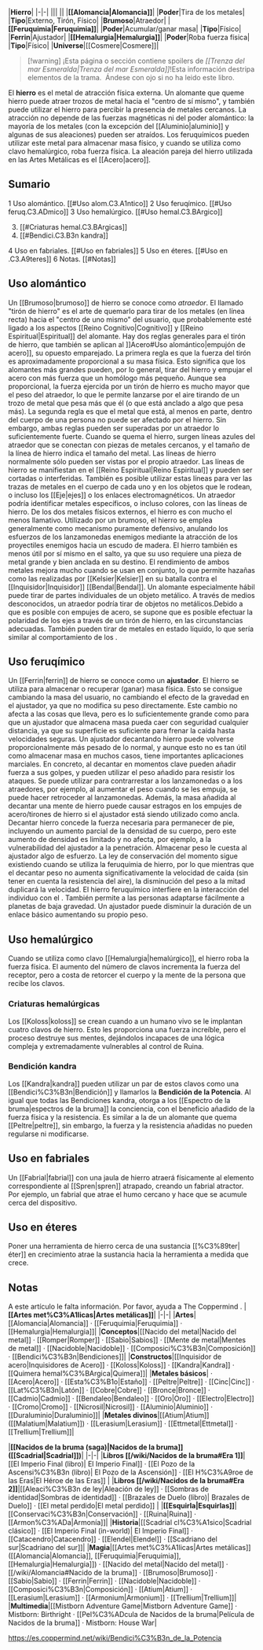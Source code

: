 

|**Hierro**|
|-|-|
|||
||
|**[[Alomancia\|Alomancia]]**|
|**Poder**|Tira de los metales|
|**Tipo**|Externo, Tirón, Físico|
|**Brumoso**|Atraedor|
|**[[Feruquimia\|Feruquimia]]**|
|**Poder**|Acumular/ganar masa|
|**Tipo**|Físico|
|**Ferrin**|Ajustador|
|**[[Hemalurgia\|Hemalurgia]]**|
|**Poder**|Roba fuerza física|
|**Tipo**|Físico|
|**Universe**|[[Cosmere\|Cosmere]]|

> [!warning] ¡Esta página o sección contiene spoilers de *[[Trenza del mar Esmeralda\|Trenza del mar Esmeralda]]*!Esta información destripa elementos de la trama.  Ándese con ojo si no ha leido este libro.

El **hierro** es el metal de atracción física externa. Un alomante que queme hierro puede atraer trozos de metal hacia el "centro de sí mismo", y también puede utilizar el hierro para percibir la presencia de metales cercanos. La atracción no depende de las fuerzas magnéticas ni del poder alomántico: la mayoría de los metales (con la excepción del [[Aluminio\|aluminio]] y algunas de sus aleaciones) pueden ser atraídos. Los feruquímicos pueden utilizar este metal para almacenar masa físico, y cuando se utiliza como clavo hemalúrgico, roba fuerza física.
La aleación pareja del hierro utilizada en las Artes Metálicas es el [[Acero\|acero]].

## Sumario

1 Uso alomántico. [[#Uso alom.C3.A1ntico]] 
2 Uso feruqímico. [[#Uso feruq.C3.ADmico]] 
3 Uso hemalúrgico. [[#Uso hemal.C3.BArgico]] 

3. [[#Criaturas hemal.C3.BArgicas]] 
3. [[#Bendici.C3.B3n kandra]] 


4 Uso en fabriales. [[#Uso en fabriales]] 
5 Uso en éteres. [[#Uso en .C3.A9teres]] 
6 Notas. [[#Notas]] 


## Uso alomántico
Un [[Brumoso\|brumoso]] de hierro se conoce como *atraedor*. El llamado "tirón de hierro" es el arte de quemarlo para tirar de los metales (en línea recta) hacia el "centro de uno mismo" del usuario,  que probablemente esté ligado a los aspectos [[Reino Cognitivo\|Cognitivo]] y [[Reino Espiritual\|Espiritual]] del alomante. Hay dos reglas generales para el tirón de hierro, que también se aplican al ]]Acero#Uso alomántico|empujón de acero]], su opuesto emparejado. La primera regla es que la fuerza del tirón es aproximadamente proporcional a su masa física. Esto significa que los alomantes más grandes pueden, por lo general, tirar del hierro y empujar el acero con más fuerza que un homólogo más pequeño. Aunque sea proporcional, la fuerza ejercida por un tirón de hierro es mucho mayor que el peso del atraedor, lo que le permite lanzarse por el aire tirando de un trozo de metal que pesa más que él (o que está anclado a algo que pesa más). La segunda regla es que el metal que está, al menos en parte, dentro del cuerpo de una persona no puede ser afectado por el hierro. Sin embargo, ambas reglas pueden ser superadas por un atraedor lo suficientemente fuerte.
Cuando se quema el hierro, surgen líneas azules del atraedor que se conectan con piezas de metales cercanos, y el tamaño de la línea de hierro indica el tamaño del metal. Las líneas de hierro normalmente sólo pueden ser vistas por el propio atraedor. Las líneas de hierro se manifiestan en el [[Reino Espiritual\|Reino Espiritual]] y pueden ser cortadas o interferidas. También es posible utilizar estas líneas para ver las trazas de metales en el cuerpo de cada uno y en los objetos que le rodean, o incluso los [[Eje\|ejes]] o los enlaces electromagnéticos. Un atraedor podría identificar metales específicos, o incluso colores, con las líneas de hierro.
De los dos metales físicos externos, el hierro es con mucho el menos llamativo. Utilizado por un brumoso, el hierro se emplea generalmente como mecanismo puramente defensivo, anulando los esfuerzos de los lanzamonedas enemigos mediante la atracción de los proyectiles enemigos hacia un escudo de madera. El hierro también es menos útil por sí mismo en el salto, ya que su uso requiere una pieza de metal grande y bien anclada en su destino. El rendimiento de ambos metales mejora mucho cuando se usan en conjunto, lo que permite hazañas como las realizadas por [[Kelsier\|Kelsier]] en su batalla contra el [[Inquisidor\|Inquisidor]] [[Bendal\|Bendal]].
Un alomante especialmente hábil puede tirar de partes individuales de un objeto metálico. A través de medios desconocidos, un atraedor podría tirar de objetos no metálicos.Debido a que es posible con empujes de acero, se supone que es posible efectuar la polaridad de los ejes a través de un tirón de hierro, en las circunstancias adecuadas. También pueden tirar de metales en estado líquido, lo que sería similar al comportamiento de los .

## Uso feruqímico
Un [[Ferrin\|ferrin]] de hierro se conoce como un **ajustador**. El hierro se utiliza para almacenar o recuperar (ganar) masa física. Esto se consigue cambiando la masa del usuario, no cambiando el efecto de la gravedad en el ajustador, ya que no modifica su peso directamente. Este cambio no afecta a las cosas que lleva, pero es lo suficientemente grande como para que un ajustador que almacena masa pueda caer con seguridad cualquier distancia, ya que su superficie es suficiente para frenar la caída hasta velocidades seguras.
Un ajustador decantando hierro puede volverse proporcionalmente más pesado de lo normal, y aunque esto no es tan útil como almacenar masa en muchos casos, tiene importantes aplicaciones marciales. En concreto, al decantar en momentos clave pueden añadir fuerza a sus golpes, y pueden utilizar el peso añadido para resistir los ataques. Se puede utilizar para contrarrestar a los lanzamonedas o a los atraedores, por ejemplo, al aumentar el peso cuando se les empuja, se puede hacer retroceder al lanzamonedas. Además, la masa añadida al decantar una mente de hierro puede causar estragos en los empujes de acero/tirones de hierro si el ajustador está siendo utilizado como ancla.
Decantar hierro concede la fuerza necesaria para permanecer de pie, incluyendo un aumento parcial de la densidad de su cuerpo, pero este aumento de densidad es limitado y no afecta, por ejemplo, a la vulnerabilidad del ajustador a la penetración. Almacenar peso le cuesta al ajustador algo de esfuerzo.
La ley de conservación del momento sigue existiendo cuando se utiliza la feruquimia de hierro, por lo que mientras que el decantar peso no aumenta significativamente la velocidad de caída (sin tener en cuenta la resistencia del aire), la disminución del peso a la mitad duplicará la velocidad.
El hierro feruquímico interfiere en la interacción del individuo con el . También permite a las personas adaptarse fácilmente a planetas de baja gravedad.
Un ajustador puede disminuir la duración de un enlace básico aumentando su propio peso.

## Uso hemalúrgico
Cuando se utiliza como clavo [[Hemalurgia\|hemalúrgico]], el hierro roba la fuerza física. El aumento del número de clavos incrementa la fuerza del receptor, pero a costa de retorcer el cuerpo y la mente de la persona que recibe los clavos.

### Criaturas hemalúrgicas
Los [[Koloss\|koloss]] se crean cuando a un humano vivo se le implantan cuatro clavos de hierro. Esto les proporciona una fuerza increíble, pero el proceso destruye sus mentes, dejándolos incapaces de una lógica compleja y extremadamente vulnerables al control de Ruina.

### Bendición kandra
Los [[Kandra\|kandra]] pueden utilizar un par de estos clavos como una [[Bendici%C3%B3n\|Bendición]] y llamarlos la **Bendición de la Potencia**.  Al igual que todas las Bendiciones kandra, otorga a los [[Espectro de la bruma\|espectros de la bruma]] la conciencia, con el beneficio añadido de la fuerza física y la resistencia. Es similar a la de un alomante que quema [[Peltre\|peltre]], sin embargo, la fuerza y la resistencia añadidas no pueden regularse ni modificarse.

## Uso en fabriales
Un [[Fabrial\|fabrial]] con una jaula de hierro atraerá físicamente al elemento correspondiente al [[Spren\|spren]] atrapado, creando un fabrial atractor. Por ejemplo, un fabrial que atrae el humo cercano y hace que se acumule cerca del dispositivo.

## Uso en éteres
Poner una herramienta de hierro cerca de una sustancia [[%C3%89ter\|éter]] en crecimiento atrae la sustancia hacia la herramienta a medida que crece.

## Notas

A este artículo le falta información. Por favor, ayuda a The Coppermind .
|**[[Artes met%C3%A1licas\|Artes metálicas]]**|
|-|-|
|**Artes**|[[Alomancia\|Alomancia]] · [[Feruquimia\|Feruquimia]] · [[Hemalurgia\|Hemalurgia]]|
|**Conceptos**|[[Nacido del metal\|Nacido del metal]] · [[Romper\|Romper]] · [[Sabio\|Sabios]] · [[Mente de metal\|Mentes de metal]] · [[Nacidoble\|Nacidoble]] · [[Composici%C3%B3n\|Composición]] · [[Bendici%C3%B3n\|Bendiciones]]|
|**Constructos**|[[Inquisidor de acero\|Inquisidores de Acero]] · [[Koloss\|Koloss]] · [[Kandra\|Kandra]] · [[Quimera hemal%C3%BArgica\|Quimera]]|
|**Metales básicos**| · [[Acero\|Acero]] · [[Esta%C3%B1o\|Estaño]] · [[Peltre\|Peltre]] · [[Cinc\|Cinc]] · [[Lat%C3%B3n\|Latón]] · [[Cobre\|Cobre]] · [[Bronce\|Bronce]] · [[Cadmio\|Cadmio]] · [[Bendaleo\|Bendaleo]] · [[Oro\|Oro]] · [[Electro\|Electro]] · [[Cromo\|Cromo]] · [[Nicrosil\|Nicrosil]] · [[Aluminio\|Aluminio]] · [[Duraluminio\|Duraluminio]]|
|**Metales divinos**|[[Atium\|Atium]] ([[Malatium\|Malatium]]) · [[Lerasium\|Lerasium]] · [[Ettmetal\|Ettmetal]] · [[Trellium\|Trellium]]|

|**[[Nacidos de la bruma (saga)\|Nacidos de la bruma]] ([[Scadrial\|Scadrial]])**|
|-|-|
|**Libros [[/wiki/Nacidos de la bruma#Era 1]]**|[[El Imperio Final (libro)\| El Imperio Final]] · [[El Pozo de la Ascensi%C3%B3n (libro)\| El Pozo de la Ascensión]] · [[El H%C3%A9roe de las Eras\|El Héroe de las Eras]] |
|**Libros [[/wiki/Nacidos de la bruma#Era 2]]**|[[Aleaci%C3%B3n de ley\|Aleación de ley]] · [[Sombras de identidad\|Sombras de identidad]] · [[Brazales de Duelo (libro)\| Brazales de Duelo]] · [[El metal perdido\|El metal perdido]]  |
|**[[Esquirla\|Esquirlas]]**|[[Conservaci%C3%B3n\|Conservación]] · [[Ruina\|Ruina]] · [[Armon%C3%ADa\|Armonía]]|
|**Historia**|[[Scadrial cl%C3%A1sico\|Scadrial clásico]] · [[El Imperio Final (in-world)\| El Imperio Final]] · [[Catacendro\|Catacendro]] · [[Elendel\|Elendel]] · [[Scadriano del sur\|Scadriano del sur]]|
|**Magia**|[[Artes met%C3%A1licas\|Artes metálicas]] ([[Alomancia\|Alomancia]], [[Feruquimia\|Feruquimia]], [[Hemalurgia\|Hemalurgia]]) · [[Nacido del metal\|Nacido del metal]] · [[/wiki/Alomancia#Nacido de la bruma]] · [[Brumoso\|Brumoso]] · [[Sabio\|Sabio]] · [[Ferrin\|Ferrin]] · [[Nacidoble\|Nacidoble]] · [[Composici%C3%B3n\|Composición]] · [[Atium\|Atium]] · [[Lerasium\|Lerasium]] · [[Armonium\|Armonium]] · [[Trellium\|Trellium]]|
|**Multimedia**|[[Mistborn Adventure Game\|Mistborn Adventure Game‎‎]] · Mistborn: Birthright · [[Pel%C3%ADcula de Nacidos de la bruma\|Película de Nacidos de la bruma]] · Mistborn: House War|



https://es.coppermind.net/wiki/Bendici%C3%B3n_de_la_Potencia